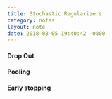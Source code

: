 ```yaml
---
title: Stochastic Regularizers
category: notes
layout: note
date: 2018-08-05 19:40:42 -0800
---
```


#### Drop Out
#### Pooling
#### Early stopping


